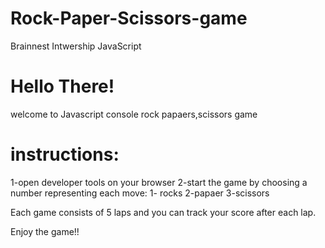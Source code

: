 # Rock-Paper-Scissors-game
Brainnest Intwership JavaScript

# Hello There!
welcome to Javascript console rock papaers,scissors game

# instructions:
1-open developer tools on your browser
2-start the game by choosing a number representing each move:
1- rocks
2-papaer
3-scissors

Each game consists of 5 laps and you can track your score after each lap.

Enjoy the game!!
